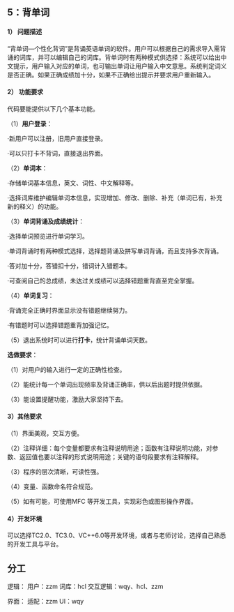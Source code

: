 ## 5：背单词

#### 1） 问题描述

“背单词—个性化背词”是背诵英语单词的软件。用户可以根据自己的需求导入需背诵的词库，并可以编辑自己的词库。背单词时有两种模式供选择：系统可以给出中文提示，用户输入对应的单词，也可输出单词让用户输入中文意思。系统判定词义是否正确。如果正确成绩加十分，如果不正确给出提示并要求用户重新输入。

#### 2） 功能要求

代码要能提供以下几个基本功能。

（1）**用户登录**：

·新用户可以注册，旧用户直接登录。

·可以只打卡不背词，直接退出界面。

（2）**单词本**：

·存储单词基本信息，英文、词性、中文解释等。

·选择词库维护编辑单词本信息，实现增加、修改、删除、补充（单词已有，补充新的释义）的功能。

（3）**单词背诵及成绩统计**：

·选择单词预览进行单词学习。

·单词背诵时有两种模式选择，选择题背诵及拼写单词背诵，而且支持多次背诵。

·答对加十分，答错扣十分，错词计入错题本。

·可查阅自己的总成绩，未达过关成绩可以选择错题重背直至完全掌握。

（4）**单词复习**：

·背诵完全正确时界面显示没有错题继续努力。

·有错题时可以选择错题重背加强记忆。

（5）退出系统时可以进行**打卡**，统计背诵单词天数。

**选做要求**：

（1）对用户的输入进行一定的正确性检查。

（2）能统计每一个单词出现频率及背诵正确率，供以后出题时提供依据。

（3）能设置提醒功能，激励大家坚持下去。

#### 3）其他要求

（1）界面美观，交互方便。

（2）注释详细：每个变量都要求有注释说明用途；函数有注释说明功能，对参数、返回值也要以注释的形式说明用途；关键的语句段要求有注释解释。

（3）程序的层次清晰，可读性强。

（4）变量、函数命名符合规范。

（5）如有可能，可使用MFC 等开发工具，实现彩色或图形操作界面。

#### 4）开发环境

可以选择TC2.0、TC3.0、VC++6.0等开发环境，或者与老师讨论，选择自己熟悉的开发工具与平台。

## 分工

逻辑：
用户：zzm
词库：hcl
交互逻辑：wqy、hcl、zzm

界面：
适配：zzm
UI：wqy
